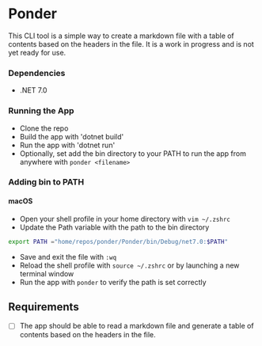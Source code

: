 # Ponder
This CLI tool is a simple way to create a markdown file with a table of contents based on the headers in the file. It is a work in progress and is not yet ready for use.

### Dependencies
* .NET 7.0

### Running the App
* Clone the repo
* Build the app with 'dotnet build'
* Run the app with 'dotnet run'
* Optionally, set add the bin directory to your PATH to run the app from anywhere with `ponder <filename>`

### Adding bin to PATH
#### macOS
* Open your shell profile in your home directory with `vim ~/.zshrc`
* Update the Path variable with the path to the bin directory
```bash
export PATH ="home/repos/ponder/Ponder/bin/Debug/net7.0:$PATH"
```
* Save and exit the file with `:wq`
* Reload the shell profile with `source ~/.zshrc` or by launching a new terminal window
* Run the app with `ponder` to verify the path is set correctly


## Requirements
* [ ] The app should be able to read a markdown file and generate a table of contents based on the headers in the file.